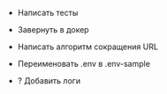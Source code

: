 * Написать тесты
* Завернуть в докер
* Написать алгоритм сокращения URL 
* Переименовать .env в .env-sample

* ? Добавить логи
